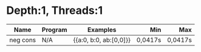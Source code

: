 # Depth:1, Threads:1
Name | Program | Examples | Min | Max
--- | --- | --- | ---: | ---:
neg cons | N/A | {{a:0, b:0, ab:[0,0]}} | 0,0417s | 0,0417s
